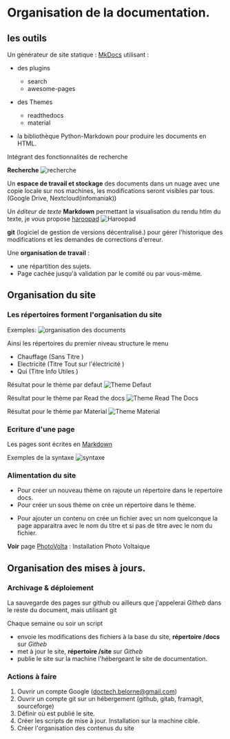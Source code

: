 # Organisation de la documentation.

## les outils

Un générateur de site statique : [MkDocs](https://www.mkdocs.org/) utilisant :

+ des plugins
    - search
    - awesome-pages
+ des Themes
    - readthedocs
    - material

+ la bibliothèque Python-Markdown pour produire les documents en HTML.

Intégrant des fonctionnalités de recherche

**Recherche**
   ![recherche](images/Recherche.png)


Un **espace de travail et stockage** des documents dans un nuage avec une copie locale sur nos machines, les modifications seront visibles par tous.(Google Drive, Nextcloud(infomaniak))

Un *éditeur de texte* **Markdown** permettant la visualisation du rendu htlm du texte, je vous propose [haroopad](http://pad.haroopress.com/user.html)
![Haroopad](images/haroopad.png)

**git** (logiciel de gestion de versions décentralisé.) pour gérer l'historique des modifications et les demandes de corrections d'erreur.

Une **organisation de travail** :

+ une répartition des sujets.
+ Page cachée jusqu'à validation par le comité ou par vous-même.


## Organisation du site

### Les répertoires forment l'organisation du site

Exemples:
![organisation des documents](images/Selection_113.png)

Ainsi les répertoires du premier niveau structure le menu

+ Chauffage (Sans Titre )
+ Electricité  (Titre Tout sur l'électricité )
+ Qui    (Titre Info Utiles )

Résultat pour le thème par defaut
![Theme Defaut](images/ThemeDefault.png)

Résultat pour le thème par Read the docs
![Theme Read The Docs](images/ThemeReadTheDocs.png)

Résultat pour le thème par Material
![Theme Material](images/ThemeMaterial.png)

### Ecriture d'une page

Les pages sont écrites en [Markdown](https://fr.wikipedia.org/wiki/Markdown)

Exemples de la syntaxe
![syntaxe](images/syntaxe.png)

### Alimentation du site
+ Pour créer un nouveau thème on rajoute un répertoire dans le repertoire docs.
+ Pour créer un sous thème on crée un répertoire dans le thème.
* Pour ajouter un contenu on crée un fichier avec un nom quelconque la page apparaitra avec le nom du titre et si pas de titre avec le nom du fichier.

**Voir** page [PhotoVolta](/Electricit%C3%A9/PhotoVolta/) :  Installation Photo Voltaique



## Organisation des mises à jours.

### Archivage & déploiement

La sauvegarde des pages sur github ou ailleurs que j'appelerai *Githeb* dans le reste du document, mais utilisant git

Chaque semaine ou soir un script

+ envoie les modifications des fichiers à la base du site, **répertoire /docs** sur *Githeb*
+ met à jour le site, **répertoire /site** sur *Githeb*
+ publie le site sur la machine l'hébergeant le site de documentation.

### Actions à faire

1. Ouvrir un compte Google (doctech.belorne@gmail.com)
2. Ouvrir un compte git sur un hébergement (github, gitab, framagit, sourceforge)
2. Définir où est publié le site.
4. Créer les scripts de mise à jour. Installation sur la machine cible.
5. Créer l'organisation des contenus du site
